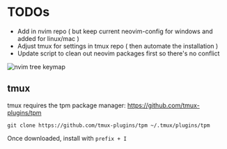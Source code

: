 # TODOs
- Add in nvim repo ( but keep current neovim-config for windows and added for linux/mac )
- Adjust tmux for settings in tmux repo ( then automate the installation )
- Update script to clean out neovim packages first so there's no conflict

![nvim tree keymap](https://user-images.githubusercontent.com/1505378/232662698-2f321315-c67a-486b-85d8-8c391de52392.png)

## tmux
tmux requires the tpm package manager: https://github.com/tmux-plugins/tpm
```
git clone https://github.com/tmux-plugins/tpm ~/.tmux/plugins/tpm
```
Once downloaded, install with `prefix + I`
